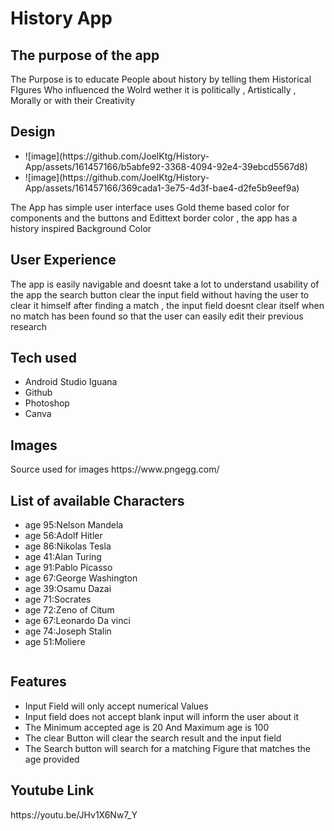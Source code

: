 # History App

<h2> The purpose of the app</h2>
 <p>The Purpose is to educate People about history by telling them Historical FIgures Who influenced the Wolrd wether it is politically , Artistically , Morally or with their Creativity </p>

<h2> Design </h2>
<ul>
 <li>
  ![image](https://github.com/JoelKtg/History-App/assets/161457166/b5abfe92-3368-4094-92e4-39ebcd5567d8)
 </li>
 <li>
  ![image](https://github.com/JoelKtg/History-App/assets/161457166/369cada1-3e75-4d3f-bae4-d2fe5b9eef9a)
 </li>
</ul>




 <P>The App has simple user interface uses Gold theme based color for components and the buttons and Edittext border color , the app has a history inspired Background Color </P>
 <h2>User Experience</h2>
 The app is easily navigable and doesnt take a lot to understand usability of the app
 the search button clear the input field without having the user to clear it himself after finding a match , 
 the input field doesnt clear itself when no match has been found so that the user can easily edit their previous research 

 <h2>Tech used </h2>
 <ul>
     <li>Android Studio Iguana</li>
     <li>Github</li>
     <li>Photoshop</li>
     <li>Canva</li>
 </ul>

<h2>Images</h2>
<p> Source used for images https://www.pngegg.com/</p>

<h2>List of available Characters </h2>
<ul>
 <li>age 95:Nelson Mandela </li>
 <li>age 56:Adolf Hitler</li>
 <li>age 86:Nikolas Tesla</li>
 <li>age 41:Alan Turing </li>
 <li>age 91:Pablo Picasso </li>
 <li>age 67:George Washington </li>
 <li>age 39:Osamu Dazai </li>
 <li>age 71:Socrates </li>
 <li>age 72:Zeno of Citum</li>
 <li>age 67:Leonardo Da vinci </li>
 <li>age 74:Joseph Stalin</li>
 <li>age 51:Moliere</li>
 
</ul>
<img src"https://github.com/JoelKtg/History-App/assets/161457166/f13ed376-98f7-4cc3-b882-88f67518d7fe"/>

<h2>Features</h2>
<ul>
<li>
Input Field will only accept numerical Values
</li>
 <li>Input field does not accept blank input will inform the user about it</li>
 <li>The Minimum accepted age is 20 And Maximum age is 100 </li>
 <li>The clear Button will clear the search result and the input field </li>
 <li>The Search button will search for a matching Figure that matches the age provided</li>
</ul>

<H2>Youtube Link</H2>
<p>https://youtu.be/JHv1X6Nw7_Y</p>

